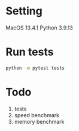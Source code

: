 # Setting
MacOS 13.4.1
Python 3.9.13

# Run tests

```bash
python -m pytest tests
```

# Todo


1. tests
2. speed benchmark
3. memory benchmark
